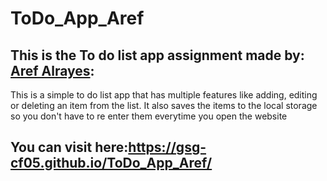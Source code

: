 # ToDo_App_Aref
## This is the To do list app assignment made by: [Aref Alrayes](https://github.com/arefalrayes):
This is a simple to do list app that has multiple features like adding, editing or deleting an item from the list.
It also saves the items to the local storage so you don't have to re enter them everytime you open the website
## You can visit here:https://gsg-cf05.github.io/ToDo_App_Aref/
